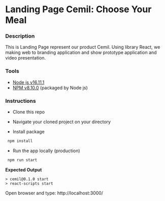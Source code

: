# Landing Page Cemil: Choose Your Meal

### Description
This is Landing Page represent our product Cemil. Using library React, we making web to branding application and show prototype application and video presentation.

### Tools
* [Node js v16.11.1](https://nodejs.org/)
* [NPM v8.10.0](https://www.npmjs.com/) (packaged by Node js)


### Instructions

* Clone this repo

* Navigate your cloned project on your directory

* Install package

```bash
 npm install
```

* Run the app locally (production)

```bash
 npm run start
```

**Expected Output**

```console
> cemil@0.1.0 start
> react-scripts start

```

Open browser and type: http://localhost:3000/